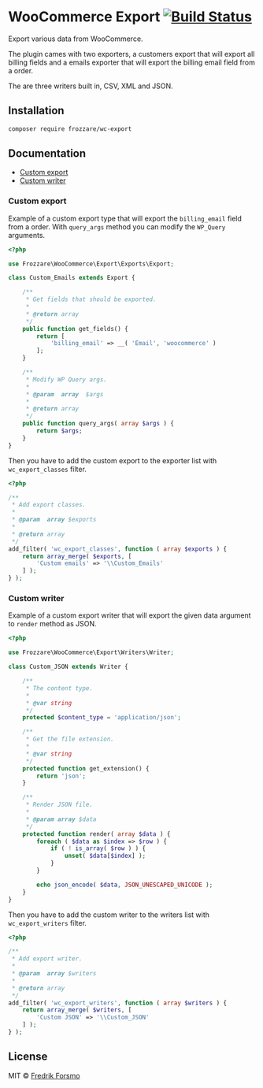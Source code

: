 # WooCommerce Export [![Build Status](https://travis-ci.org/frozzare/wc-export.svg?branch=master)](https://travis-ci.org/frozzare/wc-export)

Export various data from WooCommerce.

The plugin cames with two exporters, a customers export that will export all billing fields and a emails exporter that will export the billing email field from a order.

The are three writers built in, CSV, XML and JSON.

## Installation

```sh
composer require frozzare/wc-export
```

## Documentation

* [Custom export](#custom-export)
* [Custom writer](#custom-writer)

### Custom export

Example of a custom export type that will export the `billing_email` field from a order. With `query_args` method you can modify the `WP_Query` arguments.

```php
<?php

use Frozzare\WooCommerce\Export\Exports\Export;

class Custom_Emails extends Export {

	/**
	 * Get fields that should be exported.
	 *
	 * @return array
	 */
	public function get_fields() {
		return [
			'billing_email' => __( 'Email', 'woocommerce' )
		];
	}

	/**
	 * Modify WP Query args.
	 *
	 * @param  array  $args
	 *
	 * @return array
	 */
	public function query_args( array $args ) {
		return $args;
	}
}
```

Then you have to add the custom export to the exporter list with `wc_export_classes` filter.

```php
<?php

/**
 * Add export classes.
 *
 * @param  array $exports
 *
 * @return array
 */
add_filter( 'wc_export_classes', function ( array $exports ) {
	return array_merge( $exports, [
		'Custom emails' => '\\Custom_Emails'
	] );
} );
```

### Custom writer

Example of a custom export writer that will export the given data argument to `render` method as JSON.

```php
<?php

use Frozzare\WooCommerce\Export\Writers\Writer;

class Custom_JSON extends Writer {

	/**
	 * The content type.
	 *
	 * @var string
	 */
	protected $content_type = 'application/json';

	/**
	 * Get the file extension.
	 *
	 * @var string
	 */
	protected function get_extension() {
		return 'json';
	}

	/**
	 * Render JSON file.
	 *
	 * @param array $data
	 */
	protected function render( array $data ) {
		foreach ( $data as $index => $row ) {
			if ( ! is_array( $row ) ) {
				unset( $data[$index] );
			}
		}

		echo json_encode( $data, JSON_UNESCAPED_UNICODE );
	}
}
```

Then you have to add the custom writer to the writers list with `wc_export_writers` filter.

```php
<?php

/**
 * Add export writer.
 *
 * @param  array $writers
 *
 * @return array
 */
add_filter( 'wc_export_writers', function ( array $writers ) {
	return array_merge( $writers, [
		'Custom JSON' => '\\Custom_JSON'
	] );
} );
```

## License

MIT © [Fredrik Forsmo](https://github.com/frozzare)

